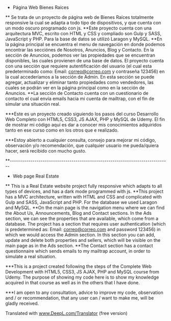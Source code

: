 * Página Web Bienes Raíces 

** Se trata de un proyecto de página web de Bienes Raíces totalmente responsive la cual se adapta a todo tipo de dispositivos, y que cuenta con un modo oscuro programado con js.
**Este proyecto cuenta con una arquitectura MVC, escrito con HTML y CSS y compliado son Gulp y SASS, JavaScript y PHP. Para la base de datos se utilizó Laragon y MySQL. 
**En la página principal se encuentra el menu de navegación en donde podemos encontrar las secciónes de Nosotros, Anuncios, Blog y Contacto. En la sección de Anuncios, podemos ver las propiedades que se encuentran disponibles, las cuales provienen de una base de datos. El proyecto cuenta con una sección que requiere autentificación del usuario (el cual esta predeterminado como: Email: correo@correo.com y contraseña 123456) en la cual accederíamos a la sección de Admin. En esta sección se puede agregar, actualizar y eliminar tanto propiedades como vendedores, las cuales se podrán ver en la página principal como en la sección de Anuncios. 
**La sección de Contacto cuenta con un cuestionario de contacto el cual envía emails hacia mi cuenta de mailtrap, con el fin de simular una situación real. 

***Este es un proyecto creado siguiendo los pasos del curso Desarrollo Web Completo con HTML5, CSS3, JS AJAX, PHP y MySQL de Udemy. El fin de mostrar mi código aquí es dar a conocer mis conocimientos adquiridos tanto en ese curso como en los otros que e realizado. 

***Estoy abierto a cualquier consulta, consejo para mejorar mi código, observación y/o recomendación, que cualquier usuario me pueda/quiera hacer, será recibido con mucho gusto. 


**------------------------------------------------------------------------------


* Web page Real Estate 

** This is a Real Estate website project fully responsive which adapts to all types of devices, and has a dark mode programmed with js.
**This project has a MVC architecture, written with HTML and CSS and complicated with Gulp and SASS, JavaScript and PHP. For the database we used Laragon and MySQL. 
**On the main page is the navigation menu where we can find the About Us, Announcements, Blog and Contact sections. In the Ads section, we can see the properties that are available, which come from a database. The project has a section that requires user authentication (which is predetermined as: Email: correo@correo.com and password 123456) in which we would access the Admin section. In this section you can add, update and delete both properties and sellers, which will be visible on the main page as in the Ads section. 
**The Contact section has a contact questionnaire which sends emails to my mailtrap account, in order to simulate a real situation. 

***This is a project created following the steps of the Complete Web Development with HTML5, CSS3, JS AJAX, PHP and MySQL course from Udemy. The purpose of showing my code here is to show my knowledge acquired in that course as well as in the others that I have done. 

***I am open to any consultation, advice to improve my code, observation and / or recommendation, that any user can / want to make me, will be gladly received. 

Translated with www.DeepL.com/Translator (free version)